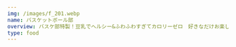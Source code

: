 ```yaml
---
img: /images/f_201.webp
name: バスケットボール部
overview: バスケ部特製！豆乳でヘルシー&ふわふわすぎてカロリーゼロ　好きなだけお楽しみください！
type: food
---
```

